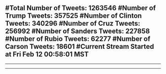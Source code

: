 #Total Number of Tweets: 1263546 
#Number of Trump Tweets: 357525
#Number of Clinton Tweets: 340296
#Number of Cruz Tweets: 256992
#Number of Sanders Tweets: 227858
#Number of Rubio Tweets: 62277
#Number of Carson Tweets: 18601
#Current Stream Started at Fri Feb 12 00:58:01 MST
---
---
---
